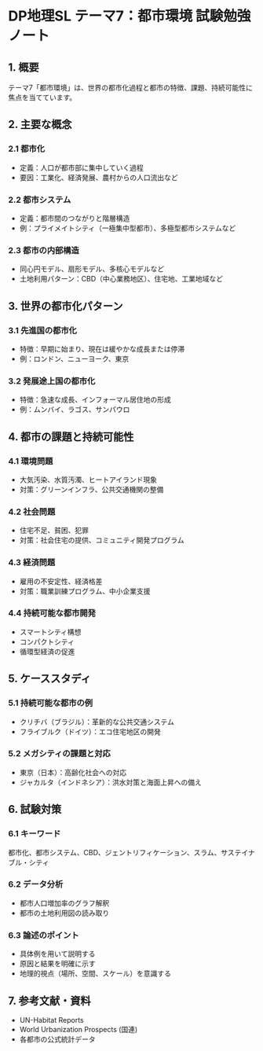 # DP地理SL テーマ7：都市環境 試験勉強ノート

## 1. 概要

テーマ7「都市環境」は、世界の都市化過程と都市の特徴、課題、持続可能性に焦点を当てています。

## 2. 主要な概念

### 2.1 都市化
- 定義：人口が都市部に集中していく過程
- 要因：工業化、経済発展、農村からの人口流出など

### 2.2 都市システム
- 定義：都市間のつながりと階層構造
- 例：プライメイトシティ（一極集中型都市）、多極型都市システムなど

### 2.3 都市の内部構造
- 同心円モデル、扇形モデル、多核心モデルなど
- 土地利用パターン：CBD（中心業務地区）、住宅地、工業地域など

## 3. 世界の都市化パターン

### 3.1 先進国の都市化
- 特徴：早期に始まり、現在は緩やかな成長または停滞
- 例：ロンドン、ニューヨーク、東京

### 3.2 発展途上国の都市化
- 特徴：急速な成長、インフォーマル居住地の形成
- 例：ムンバイ、ラゴス、サンパウロ

## 4. 都市の課題と持続可能性

### 4.1 環境問題
- 大気汚染、水質汚濁、ヒートアイランド現象
- 対策：グリーンインフラ、公共交通機関の整備

### 4.2 社会問題
- 住宅不足、貧困、犯罪
- 対策：社会住宅の提供、コミュニティ開発プログラム

### 4.3 経済問題
- 雇用の不安定性、経済格差
- 対策：職業訓練プログラム、中小企業支援

### 4.4 持続可能な都市開発
- スマートシティ構想
- コンパクトシティ
- 循環型経済の促進

## 5. ケーススタディ

### 5.1 持続可能な都市の例
- クリチバ（ブラジル）：革新的な公共交通システム
- フライブルク（ドイツ）：エコ住宅地区の開発

### 5.2 メガシティの課題と対応
- 東京（日本）：高齢化社会への対応
- ジャカルタ（インドネシア）：洪水対策と海面上昇への備え

## 6. 試験対策

### 6.1 キーワード
都市化、都市システム、CBD、ジェントリフィケーション、スラム、サステイナブル・シティ

### 6.2 データ分析
- 都市人口増加率のグラフ解釈
- 都市の土地利用図の読み取り

### 6.3 論述のポイント
- 具体例を用いて説明する
- 原因と結果を明確に示す
- 地理的視点（場所、空間、スケール）を意識する

## 7. 参考文献・資料
- UN-Habitat Reports
- World Urbanization Prospects (国連)
- 各都市の公式統計データ
